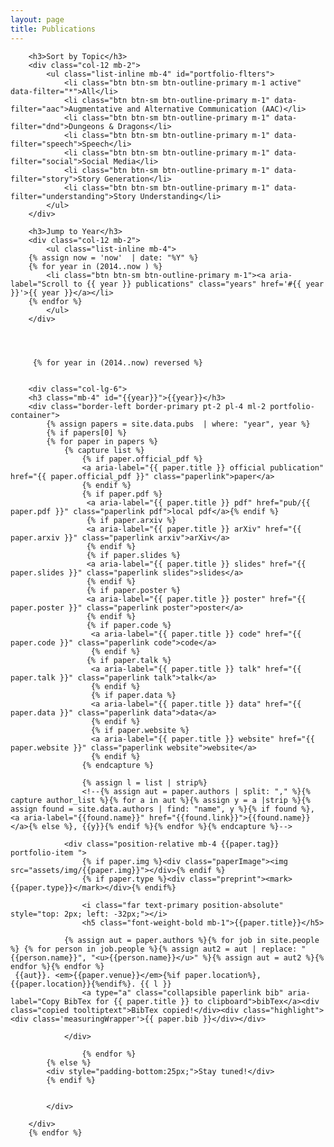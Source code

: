 ```yaml
---
layout: page
title: Publications
---
```



<!-- Pubs Start -->
<div class="container-fluid" id="publications">
	<div class="row align-items-center">
	
        <h3>Sort by Topic</h3>
        <div class="col-12 mb-2">
            <ul class="list-inline mb-4" id="portfolio-flters">
                <li class="btn btn-sm btn-outline-primary m-1 active"  data-filter="*">All</li>
                <li class="btn btn-sm btn-outline-primary m-1" data-filter="aac">Augmentative and Alternative Communication (AAC)</li>
                <li class="btn btn-sm btn-outline-primary m-1" data-filter="dnd">Dungeons & Dragons</li> 
                <li class="btn btn-sm btn-outline-primary m-1" data-filter="speech">Speech</li>
                <li class="btn btn-sm btn-outline-primary m-1" data-filter="social">Social Media</li>
                <li class="btn btn-sm btn-outline-primary m-1" data-filter="story">Story Generation</li>
                <li class="btn btn-sm btn-outline-primary m-1" data-filter="understanding">Story Understanding</li>
            </ul>
        </div>

        <h3>Jump to Year</h3>
        <div class="col-12 mb-2">
            <ul class="list-inline mb-4">
		{% assign now = 'now'  | date: "%Y" %}
		{% for year in (2014..now ) %}
			<li class="btn btn-sm btn-outline-primary m-1"><a aria-label="Scroll to {{ year }} publications" class="years" href='#{{ year }}'>{{ year }}</a></li>
		{% endfor %}
            </ul>
        </div>
    
            

	     
	     {% for year in (2014..now) reversed %}
       
        
        <div class="col-lg-6">
        <h3 class="mb-4" id="{{year}}">{{year}}</h3>
        <div class="border-left border-primary pt-2 pl-4 ml-2 portfolio-container">
        	{% assign papers = site.data.pubs  | where: "year", year %}
			{% if papers[0] %}
			{% for paper in papers %}
				{% capture list %}
					{% if paper.official_pdf %}
					<a aria-label="{{ paper.title }} official publication" href="{{ paper.official_pdf }}" class="paperlink">paper</a>
					{% endif %}
					{% if paper.pdf %}
					 <a aria-label="{{ paper.title }} pdf" href="pub/{{ paper.pdf }}" class="paperlink pdf">local pdf</a>{% endif %}
					 {% if paper.arxiv %}
					 <a aria-label="{{ paper.title }} arXiv" href="{{ paper.arxiv }}" class="paperlink arxiv">arXiv</a>
					 {% endif %}
					 {% if paper.slides %}
					 <a aria-label="{{ paper.title }} slides" href="{{ paper.slides }}" class="paperlink slides">slides</a>
					 {% endif %}
					 {% if paper.poster %} 
					 <a aria-label="{{ paper.title }} poster" href="{{ paper.poster }}" class="paperlink poster">poster</a>
					 {% endif %}
					 {% if paper.code %}
					  <a aria-label="{{ paper.title }} code" href="{{ paper.code }}" class="paperlink code">code</a>
					  {% endif %}
					 {% if paper.talk %}
					  <a aria-label="{{ paper.title }} talk" href="{{ paper.talk }}" class="paperlink talk">talk</a>
					  {% endif %}
					  {% if paper.data %} 
					  <a aria-label="{{ paper.title }} data" href="{{ paper.data }}" class="paperlink data">data</a>
					  {% endif %}
					  {% if paper.website %} 
					  <a aria-label="{{ paper.title }} website" href="{{ paper.website }}" class="paperlink website">website</a>
					  {% endif %}
					{% endcapture %}
					
					{% assign l = list | strip%}
					<!--{% assign aut = paper.authors | split: "," %}{% capture author_list %}{% for a in aut %}{% assign y = a |strip %}{% assign found = site.data.authors | find: "name", y %}{% if found %}, <a aria-label="{{found.name}}" href="{{found.link}}">{{found.name}}</a>{% else %}, {{y}}{% endif %}{% endfor %}{% endcapture %}-->
													
                <div class="position-relative mb-4 {{paper.tag}} portfolio-item ">                   
					{% if paper.img %}<div class="paperImage"><img src="assets/img/{{paper.img}}"></div>{% endif %}
					{% if paper.type %}<div class="preprint"><mark>{{paper.type}}</mark></div>{% endif%}

                    <i class="far text-primary position-absolute" style="top: 2px; left: -32px;"></i>
                    <h5 class="font-weight-bold mb-1">{{paper.title}}</h5>

      			{% assign aut = paper.authors %}{% for job in site.people %} {% for person in job.people %}{% assign aut2 = aut | replace: "{{person.name}}", "<u>{{person.name}}</u>" %}{% assign aut = aut2 %}{% endfor %}{% endfor %}
	 {{aut}}. <em>{{paper.venue}}</em>{%if paper.location%}, {{paper.location}}{%endif%}. {{ l }}
                    <a type="a" class="collapsible paperlink bib" aria-label="Copy BibTex for {{ paper.title }} to clipboard">bibTex</a><div class="copied tooltiptext">BibTex copied!</div><div class="highlight"><div class='measuringWrapper'>{{ paper.bib }}</div></div>
					
                </div>
                
                	{% endfor %}
			{% else %}
			<div style="padding-bottom:25px;">Stay tuned!</div>
			{% endif %}
        

            </div>
            
        </div>
        {% endfor %}


</div>
<!-- Pubs End -->
